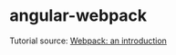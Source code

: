 # angular-webpack

Tutorial source: [Webpack: an introduction](https://angular.io/docs/ts/latest/guide/webpack.html)